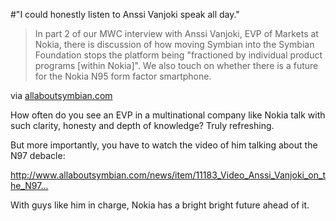 #"I could honestly listen to Anssi Vanjoki speak all day."


 <div class="posterous_bookmarklet_entry">
 <blockquote class="posterous_medium_quote">In part 2 of our MWC interview with Anssi Vanjoki, EVP of Markets at Nokia, there is discussion of how moving Symbian into the Symbian Foundation stops the platform being "fractioned by individual product programs [within Nokia]". We also touch on whether there is a future for the Nokia N95 form factor smartphone.</blockquote>

<div class="posterous_quote_citation">via <a href="http://www.allaboutsymbian.com/news/item/11195_Video_Anssi_Vanjoki_on_Symbian.php">allaboutsymbian.com</a></div>
 <p>How often do you see an EVP in a multinational company like Nokia talk with such clarity, honesty and depth of knowledge? Truly refreshing.
</p><p>But more importantly, you have to watch the video of him talking about the N97 debacle:
</p><p><a href="http://www.allaboutsymbian.com/news/item/11183_Video_Anssi_Vanjoki_on_the_N97.php">http://www.allaboutsymbian.com/news/item/11183_Video_Anssi_Vanjoki_on_the_N97...</a>
</p><p>With guys like him in charge, Nokia has a bright bright future ahead of it.</p></div>
 